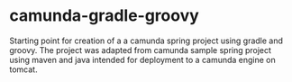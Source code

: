 # camunda-gradle-groovy
Starting point for creation of a a camunda spring project using gradle and groovy.  The project was adapted from camunda sample spring project using maven and java intended for deployment to a camunda engine on tomcat.
